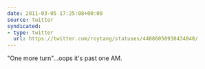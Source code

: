```yaml
---
date: 2011-03-05 17:25:08+00:00
source: twitter
syndicated:
- type: twitter
  url: https://twitter.com/roytang/statuses/44086050930434048/
---
```


"One more turn"...oops it's past one AM.